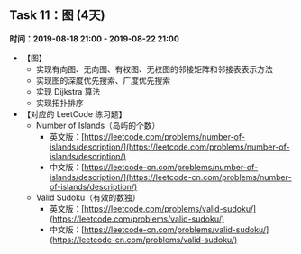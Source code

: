 ## Task 11：图 (4天)
**时间：2019-08-18 21:00 - 2019-08-2****2**** 21:00**
* 【图】
  * 实现有向图、无向图、有权图、无权图的邻接矩阵和邻接表表示方法
  * 实现图的深度优先搜索、广度优先搜索
  * 实现 Dijkstra 算法
  * 实现拓扑排序
* 【对应的 LeetCode 练习题】
  * Number of Islands（岛屿的个数）
    * 英文版：[https://leetcode.com/problems/number-of-islands/description/](https://leetcode.com/problems/number-of-islands/description/)
    * 中文版：[https://leetcode-cn.com/problems/number-of-islands/description/](https://leetcode-cn.com/problems/number-of-islands/description/)
  * Valid Sudoku（有效的数独）
    * 英文版：[https://leetcode.com/problems/valid-sudoku/](https://leetcode.com/problems/valid-sudoku/)
    * 中文版：[https://leetcode-cn.com/problems/valid-sudoku/](https://leetcode-cn.com/problems/valid-sudoku/)
